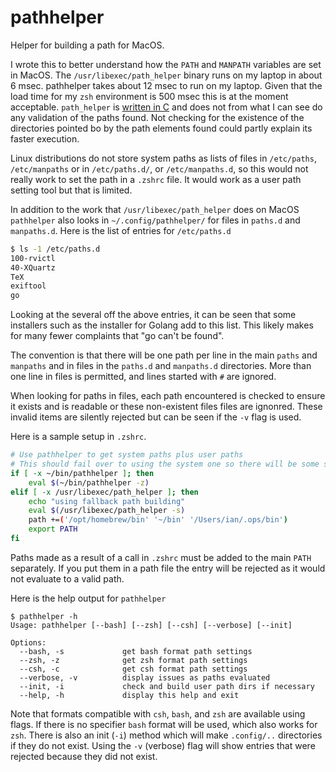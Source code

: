# pathhelper
Helper for building a path for MacOS.

I wrote this to better understand how the `PATH` and `MANPATH` variables are set in MacOS. The
`/usr/libexec/path_helper` binary runs on my laptop in about 6 msec. pathhelper takes about 12 msec to run on my laptop.
Given that the load time for my `zsh` environment is 500 msec this is at the moment acceptable. `path_helper` is
[written in C](https://opensource.apple.com/source/shell_cmds/shell_cmds-162/path_helper/path_helper.c.auto.html) and
does not from what I can see do any validation of the paths found. Not checking for the existence of the directories
pointed bo by the path elements found could partly explain its faster execution.

Linux distributions do not store system paths as lists of files in `/etc/paths`, `/etc/manpaths` or in `/etc/paths.d/`,
or `/etc/manpaths.d`, so this would not really work to set the path in a `.zshrc` file. It would work as a user path
setting tool but that is limited.

In addition to the work that `/usr/libexec/path_helper` does on MacOS `pathhelper` also looks in `~/.config/pathhelper/`
for files in `paths.d` and `manpaths.d`. Here is the list of entries for `/etc/paths.d`

```sh
$ ls -1 /etc/paths.d
100-rvictl
40-XQuartz
TeX
exiftool
go
```

Looking at the several off the above entries, it can be seen that some installers such as the installer for Golang add
to this list. This likely makes for many fewer complaints that "go can't be found".

The convention is that there will be one path per line in the main `paths` and `manpaths` and in files in the `paths.d`
and `manpaths.d` directories. More than one line in files is permitted, and lines started with `#` are ignored.

When looking for paths in files, each path encountered is checked to ensure it exists and is readable or these
non-existent files files are ignonred. These invalid items are silently rejected but can be seen if the `-v` flag is
used.

Here is a sample setup in `.zshrc`.

```sh
# Use pathhelper to get system paths plus user paths
# This should fail over to using the system one so there will be some sort of path
if [ -x ~/bin/pathhelper ]; then
    eval $(~/bin/pathhelper -z)
elif [ -x /usr/libexec/path_helper ]; then
    echo "using fallback path building"
    eval $(/usr/libexec/path_helper -s)
    path +=('/opt/homebrew/bin' '~/bin' '/Users/ian/.ops/bin')
    export PATH
fi
```

Paths made as a result of a call in `.zshrc` must be added to the main `PATH` separately. If you put them in a path file
the entry will be rejected as it would not evaluate to a valid path.

Here is the help output for `pathhelper`

```
$ pathhelper -h
Usage: pathhelper [--bash] [--zsh] [--csh] [--verbose] [--init]

Options:
  --bash, -s             get bash format path settings
  --zsh, -z              get zsh format path settings
  --csh, -c              get csh format path settings
  --verbose, -v          display issues as paths evaluated
  --init, -i             check and build user path dirs if necessary
  --help, -h             display this help and exit
```

Note that formats compatible with `csh`, `bash`, and `zsh` are available using flags. If there is no specifier `bash`
format will be used, which also works for `zsh`. There is also an init (`-i`) method which will make `.config/..`
directories if they do not exist. Using the `-v` (verbose) flag will show entries that were rejected because they did
not exist.